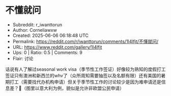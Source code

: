 # 不懂就问

- Subreddit: r_iwanttorun
- Author: Corneliawxw
- Created: 2025-06-06 06:18:48 UTC
- Permalink: https://reddit.com/r/iwanttorun/comments/1l4lfjt/不懂就问/
- URL: https://www.reddit.com/gallery/1l4lfjt
- Ups: 0 | Ratio: 0.5 | Comments: 9
- Flair: 讨论


话说有人了解过seasonal work
visa（季节性工作签证）好像较为熟知的度假打工签证只有澳洲和新西兰的whv了（众所周知需要抽签以及名额有限）还有美国的暑期打工（需要找代办机构申请）但关于季节性工作的讨论较少是因为难申请还是信息差？🤔️（图里以意大利为例，貌似是允许非欧盟公民申请）

